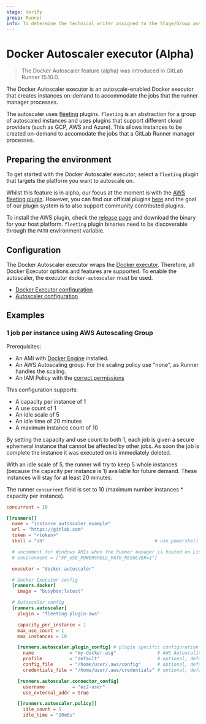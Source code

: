 ```yaml
---
stage: Verify
group: Runner
info: To determine the technical writer assigned to the Stage/Group associated with this page, see https://about.gitlab.com/handbook/product/ux/technical-writing/#assignments
---
```


# Docker Autoscaler executor (Alpha)

> The Docker Autoscaler feature (alpha) was introduced in GitLab Runner 15.10.0.

The Docker Autoscaler executor is an autoscale-enabled Docker executor that creates instances on-demand to
accommodate the jobs that the runner manager processes.

The autoscaler uses [fleeting](https://gitlab.com/gitlab-org/fleeting/fleeting) plugins. `fleeting` is an abstraction
for a group of autoscaled instances and uses plugins that support different cloud providers (such as GCP, AWS and
Azure). This allows instances to be created on-demand to accomodate the jobs that a GitLab Runner manager processes.

## Preparing the environment

To get started with the Docker Autoscaler executor, select a `fleeting` plugin that targets the
platform you want to autoscale on.

Whilst this feature is in alpha, our focus at the moment is with the
[AWS fleeting plugin](https://gitlab.com/gitlab-org/fleeting/fleeting-plugin-aws). However, you can find our official
plugins [here](https://gitlab.com/gitlab-org/fleeting) and the goal of our plugin system is to also support community
contributed plugins.

To install the AWS plugin, check the
[release page](https://gitlab.com/gitlab-org/fleeting/fleeting-plugin-aws/-/releases) and download the binary for your
host platform. `fleeting` plugin binaries need to be discoverable through the `PATH` environment variable.

## Configuration

The Docker Autoscaler executor wraps the [Docker executor](docker.md). Therefore, all Docker Executor options and
features are supported. To enable the autoscaler, the executor `docker-autoscaler` must be used.

- [Docker Executor configuration](../configuration/advanced-configuration.md#the-runnersdocker-section)
- [Autoscaler configuration](../configuration/advanced-configuration.md#the-runnersautoscaler-section)

## Examples

### 1 job per instance using AWS Autoscaling Group

Prerequisites: 

- An AMI with [Docker Engine](https://docs.docker.com/engine/) installed.
- An AWS Autoscaling group. For the scaling policy use "none", as Runner handles the scaling.
- An IAM Policy with the [correct permissions](https://gitlab.com/gitlab-org/fleeting/fleeting-plugin-aws#recommended-iam-policy)

This configuration supports:

- A capacity per instance of 1
- A use count of 1
- An idle scale of 5
- An idle time of 20 minutes
- A maximum instance count of 10

By setting the capacity and use count to both 1, each job is given a secure ephemeral instance that cannot be
affected by other jobs. As soon the job is complete the instance it was executed on is immediately deleted.

With an idle scale of 5, the runner will try to keep 5 whole instances (because the capacity per instance is 1)
available for future demand. These instances will stay for at least 20 minutes.

The runner `concurrent` field is set to 10 (maximum number instances * capacity per instance).

```toml
concurrent = 10

[[runners]]
  name = "instance autoscaler example"
  url = "https://gitlab.com"
  token = "<token>"
  shell = "sh"                                        # use powershell or pwsh for Windows AMIs

  # uncomment for Windows AMIs when the Runner manager is hosted on Linux
  # environment = ["FF_USE_POWERSHELL_PATH_RESOLVER=1"]

  executor = "docker-autoscaler"

  # Docker Executor config
  [runners.docker]
    image = "busybox:latest"

  # Autoscaler config
  [runners.autoscaler]
    plugin = "fleeting-plugin-aws"

    capacity_per_instance = 1
    max_use_count = 1
    max_instances = 10

    [runners.autoscaler.plugin_config] # plugin specific configuration (see plugin documentation)
      name             = "my-docker-asg"               # AWS Autoscaling Group name
      profile          = "default"                     # optional, default is 'default'
      config_file      = "/home/user/.aws/config"      # optional, default is '~/.aws/config'
      credentials_file = "/home/user/.aws/credentials" # optional, default is '~/.aws/credentials'

    [runners.autoscaler.connector_config]
      username          = "ec2-user"
      use_external_addr = true

    [[runners.autoscaler.policy]]
      idle_count = 5
      idle_time = "20m0s"
```

